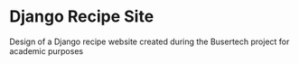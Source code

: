 # Django Recipe Site

Design of a Django recipe website created during the Busertech project for academic purposes
